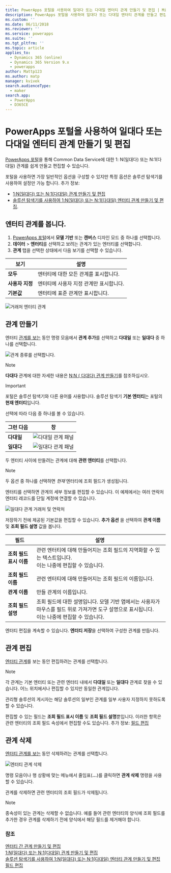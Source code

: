 ```yaml
---
title: PowerApps 포털을 사용하여 일대다 또는 다대일 엔터티 관계 만들기 및 편집 | MicrosoftDocs
description: PowerApps 포털을 사용하여 일대다 또는 다대일 엔터티 관계를 만들고 편집하는 방법 알아보기
ms.custom: ''
ms.date: 06/11/2018
ms.reviewer: ''
ms.service: powerapps
ms.suite: ''
ms.tgt_pltfrm: ''
ms.topic: article
applies_to:
  - Dynamics 365 (online)
  - Dynamics 365 Version 9.x
  - powerapps
author: Mattp123
ms.author: matp
manager: kvivek
search.audienceType:
  - maker
search.app:
  - PowerApps
  - D365CE
---
```

# <a name="create-and-edit-one-to-many-or-many-to-one-entity-relationships-using-powerapps-portal"></a>PowerApps 포털을 사용하여 일대다 또는 다대일 엔터티 관계 만들기 및 편집

[PowerApps 포털](https://web.powerapps.com/?utm_source=padocs&utm_medium=linkinadoc&utm_campaign=referralsfromdoc)을 통해 Common Data Service에 대한 1: N(일대다) 또는 N:1(다대일) 관계를 쉽게 만들고 편집할 수 있습니다.

포털을 사용하면 가장 일반적인 옵션을 구성할 수 있지만 특정 옵션은 솔루션 탐색기를 사용하여 설정만 가능 합니다. 추가 정보: 
- [1:N(일대다) 또는 N:1(다대일) 관계 만들기 및 편집](create-edit-1n-relationships.md)
- [솔루션 탐색기를 사용하여 1:N(일대다) 또는 N:1(다대일) 엔터티 관계 만들기 및 편집](create-edit-1n-relationships-solution-explorer.md).

## <a name="view-entity-relationships"></a>엔터티 관계를 봅니다.

1. [PowerApps 포털](https://web.powerapps.com/?utm_source=padocs&utm_medium=linkinadoc&utm_campaign=referralsfromdoc)에서 **모델 기반** 또는 **캔버스** 디자인 모드 중 하나를 선택합니다.
2. **데이터** > **엔터티**를 선택하고 보려는 관계가 있는 엔터티를 선택합니다.
3. **관계** 탭을 선택한 상태에서 다음 보기를 선택할 수 있습니다. 

 |보기|설명|
 |--|--|
 |**모두**| 엔터티에 대한 모든 관계를 표시합니다.|
 |**사용자 지정**|엔터티에 사용자 지정 관계만 표시합니다.|
 |**기본값**|엔터티에 표준 관계만 표시합니다.|
<!-- TODO: What is the actual difference between All and Default? -->

![거래처 엔터티 관계](media/view-account-relationships-portal.png)

## <a name="create-relationships"></a>관계 만들기

엔터티 [관계를 보는](#view-entity-relationships) 동안 명령 모음에서 **관계 추가**를 선택하고 **다대일** 또는 **일대다** 중 하나를 선택합니다.

![관계 종류를 선택합니다.](media/add-relationship-menu-portal.png)

> [!NOTE]
> **다대다** 관계에 대한 자세한 내용은 [N:N ( 다대다) 관계 만들기](create-edit-nn-relationships.md)를 참조하십시오.

<!-- This may change going forward, but this is the way it is now. #2534972 -->
> [!Important]
> 포털은 솔루션 탐색기와 다른 용어를 사용합니다. 솔루션 탐색기 **기본 엔터티**는 포털의 **현재 엔터티**입니다.

선택에 따라 다음 중 하나를 볼 수 있습니다.

<!-- These are the correct screenshots from the UI as of 6/11/18 -->
|그런 다음|창|
|--|--|
|**다대일**|![다대일 관계 패널](media/many-to-one-relationship-panel.png)|
|**일대다**|![일대다 관계 패널](media/one-to-many-relationship-panel.png)|

두 엔터티 사이에 만들려는 관계에 대해 **관련 엔터티**를 선택합니다. 

> [!NOTE]
> 두 옵션 중 하나를 선택하면 *현재* 엔터티에 조회 필드가 생성됩니다.

엔터티를 선택하면 관계의 세부 정보를 편집할 수 있습니다. 이 예제에서는 여러 연락처 엔터티 레코드를 단일 계정에 연결할 수 있습니다.

<!-- These are the correct screenshots from the UI as of 6/11/18 -->
![일대다 관계 거래처 및 연락처](media/One-to-many-account-contact.png)

저장하기 전에 제공된 기본값을 편집할 수 있습니다. **추가 옵션** 을 선택하여 **관계 이름** 및 **조회 필드 설명** 값을 봅니다.

|필드|설명|
|--|--|
|**조회 필드 표시 이름**|관련 엔터티에 대해 만들어지는 조회 필드의 지역화할 수 있는 텍스트입니다.<br />이는 나중에 편집할 수 있습니다.|
|**조회 필드 이름**|관련 엔터티에 대해 만들어지는 조회 필드의 이름입니다.|
|**관계 이름**|만들 관계의 이름입니다.|
|**조회 필드 설명**|조회 필드에 대한 설명입니다. 모델 기반 앱에서는 사용자가 마우스를 필드 위로 가져가면 도구 설명으로 표시됩니다. <br />이는 나중에 편집할 수 있습니다.|

엔터티 편집을 계속할 수 있습니다. **엔터티 저장**을 선택하여 구성한 관계를 만듭니다.

## <a name="edit-relationships"></a>관계 편집

[엔터티 관계](#view-entity-relationships)를 보는 동안 편집하려는 관계를 선택합니다.

> [!NOTE]
> 각 관계는 기본 엔터티 또는 관련 엔터티 내에서 **다대일** 또는 **일대다** 관계로 찾을 수 있습니다. 어느 위치에서나 편집할 수 있지만 동일한 관계입니다.
>
> 관리형 솔루션의 게시자는 해당 솔루션의 일부인 관계를 일부 사용자 지정하지 못하도록 할 수 있습니다.

편집할 수 있는 필드는 **조회 필드 표시 이름** 및 **조회 필드 설명**뿐입니다. 이러한 항목은 관련 엔터티의 조회 필드 속성에서 편집할 수도 있습니다. 추가 정보: [필드 편집](create-edit-field-portal.md#edit-a-field)

## <a name="delete-relationships"></a>관계 삭제

[엔터티 관계를 보는](#view-entity-relationships) 동안 삭제하려는 관계를 선택합니다.

![엔터티 관계 삭제](media/delete-entity-relationship-portal.png)

명령 모음이나 행 상황에 맞는 메뉴에서 줄임표(**...**)를 클릭하면 **관계 삭제** 명령을 사용할 수 있습니다.

관계를 삭제하면 관련 엔터티의 조회 필드가 삭제됩니다.

> [!NOTE]
> 종속성이 있는 관계는 삭제할 수 없습니다. 예를 들어 관련 엔터티의 양식에 조회 필드를 추가한 경우 관계를 삭제하기 전에 양식에서 해당 필드를 제거해야 합니다.

### <a name="see-also"></a>참조

[엔터티 간 관계 만들기 및 편집](create-edit-entity-relationships.md)<br />
[1:N(일대다) 또는 N:1(다대일) 관계 만들기 및 편집](create-edit-1n-relationships.md)<br />
[솔루션 탐색기를 사용하여 1:N(일대다) 또는 N:1(다대일) 엔터티 관계 만들기 및 편집](create-edit-1n-relationships-solution-explorer.md)<br />
[필드 편집](create-edit-field-portal.md#edit-a-field)
